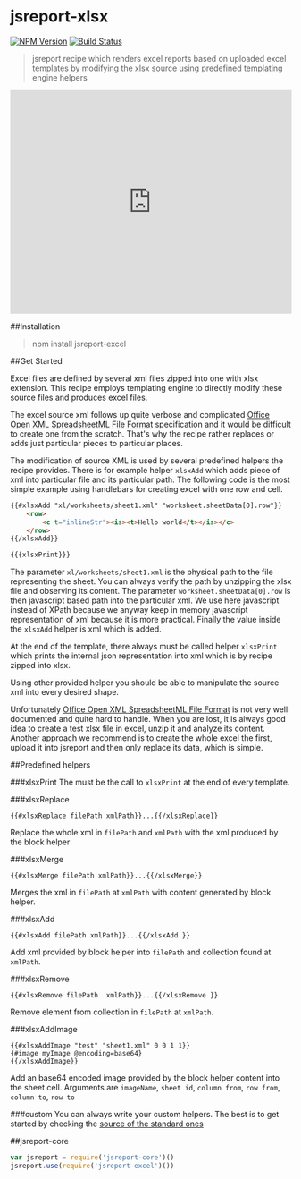 # jsreport-xlsx

[![NPM Version](http://img.shields.io/npm/v/jsreport-xlsx.svg?style=flat-square)](https://npmjs.com/package/jsreport-xlsx)
[![Build Status](https://travis-ci.org/jsreport/jsreport-xlsx.png?branch=master)](https://travis-ci.org/jsreport/jsreport-xlsx)

> jsreport recipe which renders excel reports based on uploaded excel templates by modifying the xlsx source using predefined templating engine helpers

<iframe src='https://playground.jsreport.net/studio/workspace/rJftqRaQ/10?embed=1' width="100%" height="400" frameborder="0"></iframe>

##Installation

>npm install jsreport-excel

##Get Started

Excel files are defined by several xml files zipped into one with xlsx extension. This recipe employs templating engine to directly modify these source files and produces excel files. 

The excel source xml follows up quite verbose and complicated [Office Open XML SpreadsheetML File Format](http://msdn.microsoft.com/en-us/library/dd922181%28v=office.12%29.aspx) specification and it would be difficult to create one from the scratch. That's why the recipe rather replaces or adds just particular pieces to particular places. 

The modification of source XML is used by several predefined helpers the recipe provides. There is for example helper `xlsxAdd` which adds piece of xml into particular file and its particular path. The following code is the most simple example using handlebars for creating excel with one row and cell.

```html
{{#xlsxAdd "xl/worksheets/sheet1.xml" "worksheet.sheetData[0].row"}}
    <row>
        <c t="inlineStr"><is><t>Hello world</t></is></c>
    </row>
{{/xlsxAdd}}

{{{xlsxPrint}}}
```

The parameter `xl/worksheets/sheet1.xml` is the physical path to the file representing the sheet. You can always verify the path by unzipping the xlsx file and observing its content.  The parameter `worksheet.sheetData[0].row` is then javascript based path into the particular xml. We use here javascript instead of XPath because we anyway keep in memory javascript representation of xml because it is more practical. Finally the value inside the `xlsxAdd` helper is xml which is added.

At the end of the template, there always must be called helper `xlsxPrint` which prints the internal json representation into xml which is by recipe zipped into xlsx.

Using other provided helper you should be able to manipulate the source xml into every desired shape. 

Unfortunately [Office Open XML SpreadsheetML File Format](http://msdn.microsoft.com/en-us/library/dd922181%28v=office.12%29.aspx) is not very well documented and quite hard to handle. When you are lost, it is always good idea to create a test xlsx file in excel, unzip it and analyze its content. Another approach we recommend is to create the whole excel the first, upload it into jsreport and then only replace its data, which is simple.

##Predefined helpers

###xlsxPrint
The must be the call to `xlsxPrint` at the end of every template.

###xlsxReplace
```
{{#xlsxReplace filePath xmlPath}}...{{/xlsxReplace}}
```
Replace the whole xml in `filePath` and `xmlPath` with the xml produced by the block helper

###xlsxMerge
```
{{#xlsxMerge filePath xmlPath}}...{{/xlsxMerge}}
```
Merges the xml in `filePath` at `xmlPath` with content generated by block helper.

###xlsxAdd
```
{{#xlsxAdd filePath xmlPath}}...{{/xlsxAdd }}
```
Add xml provided by block helper into `filePath` and collection found at `xmlPath`. 


###xlsxRemove
```
{{#xlsxRemove filePath  xmlPath}}...{{/xlsxRemove }}
```
Remove element from collection in `filePath` at `xmlPath`. 


###xlsxAddImage
```
{{#xlsxAddImage "test" "sheet1.xml" 0 0 1 1}}
{#image myImage @encoding=base64}
{{/xlsxAddImage}}
```			

Add an base64 encoded image provided by the block helper content into the sheet cell. Arguments are `imageName`, `sheet id`,  `column from`, `row from`, `column to`, `row to`

###custom
You can always write your custom helpers. The best is to get started by checking the [source of the standard ones](https://github.com/jsreport/jsreport-excel/blob/master/static/helpers.js)

##jsreport-core

```js
var jsreport = require('jsreport-core')()
jsreport.use(require('jsreport-excel')())

```